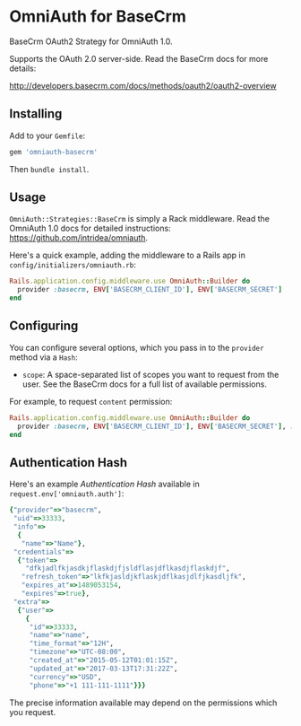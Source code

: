 # OmniAuth for BaseCrm

BaseCrm OAuth2 Strategy for OmniAuth 1.0.

Supports the OAuth 2.0 server-side. Read the BaseCrm docs for more details: 

http://developers.basecrm.com/docs/methods/oauth2/oauth2-overview

## Installing

Add to your `Gemfile`:

```ruby
gem 'omniauth-basecrm'
```

Then `bundle install`.

## Usage

`OmniAuth::Strategies::BaseCrm` is simply a Rack middleware. Read the OmniAuth 1.0 docs for detailed instructions: https://github.com/intridea/omniauth.

Here's a quick example, adding the middleware to a Rails app in `config/initializers/omniauth.rb`:

```ruby
Rails.application.config.middleware.use OmniAuth::Builder do
  provider :basecrm, ENV['BASECRM_CLIENT_ID'], ENV['BASECRM_SECRET']
end
```

## Configuring

You can configure several options, which you pass in to the `provider` method via a `Hash`:

* `scope`: A space-separated list of scopes you want to request from the user. See the BaseCrm docs for a full list of available permissions.

For example, to request `content` permission:
 
```ruby
Rails.application.config.middleware.use OmniAuth::Builder do
  provider :basecrm, ENV['BASECRM_CLIENT_ID'], ENV['BASECRM_SECRET'], :scope => 'content'
end
```

## Authentication Hash

Here's an example *Authentication Hash* available in `request.env['omniauth.auth']`:

```ruby
{"provider"=>"basecrm",
 "uid"=>33333,
 "info"=>
  {
   "name"=>"Name"},
 "credentials"=>
  {"token"=>
    "dfkjadlfkjasdkjflaskdjfjsldflasjdflkasdjflaskdjf",
   "refresh_token"=>"lkfkjasldjkflaskjdflkasjdlfjkasdljfk",
   "expires_at"=>1489053154,
   "expires"=>true},
 "extra"=>
  {"user"=>
    {
     "id"=>33333,
     "name"=>"name",
     "time_format"=>"12H",
     "timezone"=>"UTC-08:00",
     "created_at"=>"2015-05-12T01:01:15Z",
     "updated_at"=>"2017-03-13T17:31:22Z",
     "currency"=>"USD",
     "phone"=>"+1 111-111-1111"}}}
```

The precise information available may depend on the permissions which you request.
